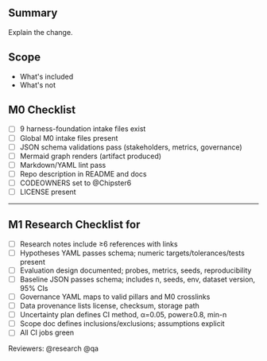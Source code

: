 ## Summary

Explain the change.

## Scope

- What's included
- What's not

## M0 Checklist

- [ ] 9 harness-foundation intake files exist
- [ ] Global M0 intake files present
- [ ] JSON schema validations pass (stakeholders, metrics, governance)
- [ ] Mermaid graph renders (artifact produced)
- [ ] Markdown/YAML lint pass
- [ ] Repo description in README and docs
- [ ] CODEOWNERS set to @Chipster6
- [ ] LICENSE present

---

## M1 Research Checklist for <FEATURE>

- [ ] Research notes include ≥6 references with links
- [ ] Hypotheses YAML passes schema; numeric targets/tolerances/tests present
- [ ] Evaluation design documented; probes, metrics, seeds, reproducibility
- [ ] Baseline JSON passes schema; includes n, seeds, env, dataset version, 95% CIs
- [ ] Governance YAML maps to valid pillars and M0 crosslinks
- [ ] Data provenance lists license, checksum, storage path
- [ ] Uncertainty plan defines CI method, α=0.05, power≥0.8, min-n
- [ ] Scope doc defines inclusions/exclusions; assumptions explicit
- [ ] All CI jobs green

Reviewers: @research @qa
